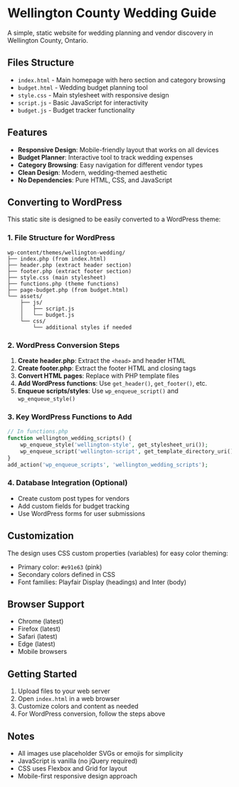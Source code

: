 
# Wellington County Wedding Guide

A simple, static website for wedding planning and vendor discovery in Wellington County, Ontario.

## Files Structure

- `index.html` - Main homepage with hero section and category browsing
- `budget.html` - Wedding budget planning tool
- `style.css` - Main stylesheet with responsive design
- `script.js` - Basic JavaScript for interactivity
- `budget.js` - Budget tracker functionality

## Features

- **Responsive Design**: Mobile-friendly layout that works on all devices
- **Budget Planner**: Interactive tool to track wedding expenses
- **Category Browsing**: Easy navigation for different vendor types
- **Clean Design**: Modern, wedding-themed aesthetic
- **No Dependencies**: Pure HTML, CSS, and JavaScript

## Converting to WordPress

This static site is designed to be easily converted to a WordPress theme:

### 1. File Structure for WordPress
```
wp-content/themes/wellington-wedding/
├── index.php (from index.html)
├── header.php (extract header section)
├── footer.php (extract footer section)
├── style.css (main stylesheet)
├── functions.php (theme functions)
├── page-budget.php (from budget.html)
└── assets/
    ├── js/
    │   ├── script.js
    │   └── budget.js
    └── css/
        └── additional styles if needed
```

### 2. WordPress Conversion Steps

1. **Create header.php**: Extract the `<head>` and header HTML
2. **Create footer.php**: Extract the footer HTML and closing tags
3. **Convert HTML pages**: Replace with PHP template files
4. **Add WordPress functions**: Use `get_header()`, `get_footer()`, etc.
5. **Enqueue scripts/styles**: Use `wp_enqueue_script()` and `wp_enqueue_style()`

### 3. Key WordPress Functions to Add

```php
// In functions.php
function wellington_wedding_scripts() {
    wp_enqueue_style('wellington-style', get_stylesheet_uri());
    wp_enqueue_script('wellington-script', get_template_directory_uri() . '/assets/js/script.js', array(), '1.0.0', true);
}
add_action('wp_enqueue_scripts', 'wellington_wedding_scripts');
```

### 4. Database Integration (Optional)
- Create custom post types for vendors
- Add custom fields for budget tracking
- Use WordPress forms for user submissions

## Customization

The design uses CSS custom properties (variables) for easy color theming:
- Primary color: `#e91e63` (pink)
- Secondary colors defined in CSS
- Font families: Playfair Display (headings) and Inter (body)

## Browser Support

- Chrome (latest)
- Firefox (latest)
- Safari (latest)
- Edge (latest)
- Mobile browsers

## Getting Started

1. Upload files to your web server
2. Open `index.html` in a web browser
3. Customize colors and content as needed
4. For WordPress conversion, follow the steps above

## Notes

- All images use placeholder SVGs or emojis for simplicity
- JavaScript is vanilla (no jQuery required)
- CSS uses Flexbox and Grid for layout
- Mobile-first responsive design approach
